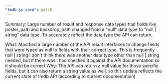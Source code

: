 ```yaml
---
"tmdb-js-core": patch
---
```


Summary:
Large number of result and response data types had fields like poster_path and backdrop_path changed from a "null" data type to "null | string" data type. To
accurately reflect the data type the API can return.

What:
Modified a large number of the API result interfaces to change fields that were typed as null to fields with their correct type. This is frequently null | string
I don't think there was another data type other than null | string needed, but if there was I had checked it against the API documentation so it should be correct
Why:
The API can return a null value for those specific fields, but it can also return a string value as well, so this update reflects the current state of tmdb API (according to current documentation)
